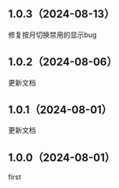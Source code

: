 ## 1.0.3（2024-08-13）
修复按月切换禁用的显示bug
## 1.0.2（2024-08-06）
更新文档
## 1.0.1（2024-08-01）
更新文档
## 1.0.0（2024-08-01）
first
